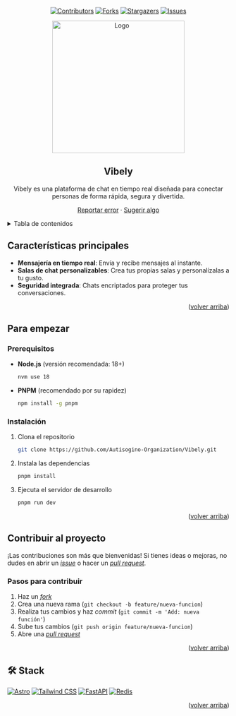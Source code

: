 <a name="readme-top"></a>

<div align="center">

[![Contributors][contributors-shield]][contributors-url]
[![Forks][forks-shield]][forks-url]
[![Stargazers][stars-shield]][stars-url]
[![Issues][issues-shield]][issues-url]

<a href="https://github.com/Autisogino-Organization/Vibely">
  <img width="300px" src="https://i.imgur.com/QuZpGJM.png" alt="Logo" />
</a>

## Vibely

Vibely es una plataforma de chat en tiempo real diseñada para conectar personas de forma rápida, segura y divertida.

[Reportar error](https://github.com/Autisogino-Organization/Vibely/issues) · [Sugerir algo](https://github.com/Autisogino-Organization/Vibely/issues)

</div>

<details>
<summary>Tabla de contenidos</summary>

- [Vibely](#vibely)
- [Características principales](#características-principales)
- [Capturas de pantalla](#capturas-de-pantalla)
- [Para empezar](#para-empezar)
  - [Prerequisitos](#prerequisitos)
  - [Instalación](#instalación)
- [Contribuir al proyecto](#contribuir-al-proyecto)
- [🛠️ Stack](#️-stack)

</details>

## Características principales

- **Mensajería en tiempo real**: Envía y recibe mensajes al instante.
- **Salas de chat personalizables**: Crea tus propias salas y personalízalas a tu gusto.
- **Seguridad integrada**: Chats encriptados para proteger tus conversaciones.

<p align="right">(<a href="#readme-top">volver arriba</a>)</p>

## Para empezar

### Prerequisitos

- **Node.js** (versión recomendada: 18+)

  ```sh
  nvm use 18
  ```

- **PNPM** (recomendado por su rapidez)

  ```sh
  npm install -g pnpm
  ```

### Instalación

1. Clona el repositorio

   ```sh
   git clone https://github.com/Autisogino-Organization/Vibely.git
   ```

2. Instala las dependencias

   ```sh
   pnpm install
   ```

3. Ejecuta el servidor de desarrollo

   ```sh
   pnpm run dev
   ```

<p align="right">(<a href="#readme-top">volver arriba</a>)</p>

## Contribuir al proyecto

¡Las contribuciones son más que bienvenidas! Si tienes ideas o mejoras, no dudes en abrir un [_issue_](https://github.com/Autisogino-Organization/Vibely/issues) o hacer un [_pull request_](https://github.com/Autisogino-Organization/Vibely/pulls).

### Pasos para contribuir

1. Haz un [_fork_](https://github.com/Autisogino-Organization/Vibely/fork)
2. Crea una nueva rama (`git checkout -b feature/nueva-funcion`)
3. Realiza tus cambios y haz _commit_ (`git commit -m 'Add: nueva función'`)
4. Sube tus cambios (`git push origin feature/nueva-funcion`)
5. Abre una [_pull request_](https://github.com/Autisogino-Organization/Vibely/pulls)

<p align="right">(<a href="#readme-top">volver arriba</a>)</p>

## 🛠️ Stack

[![Astro](https://img.shields.io/badge/Astro-ff5f5f?style=for-the-badge&logo=astro&logoColor=fff)](https://astro.build/)
[![Tailwind CSS](https://img.shields.io/badge/Tailwind-38bdf8?style=for-the-badge&logo=tailwindcss&logoColor=white)](https://tailwindcss.com/)
[![FastAPI](https://img.shields.io/badge/FastAPI-009485?style=for-the-badge&logo=fastapi&logoColor=white)](https://fastapi.tiangolo.com/)
[![Redis](https://img.shields.io/badge/REDIS-009485?style=for-the-badge&logo=redis&logoColor=white)](https://redis.io/)

<p align="right">(<a href="#readme-top">volver arriba</a>)</p>

[contributors-shield]: https://img.shields.io/github/contributors/Autisogino-Organization/Vibely.svg?style=for-the-badge
[contributors-url]: https://github.com/Autisogino-Organization/Vibely/graphs/contributors
[forks-shield]: https://img.shields.io/github/forks/Autisogino-Organization/Vibely.svg?style=for-the-badge
[forks-url]: https://github.com/Autisogino-Organization/Vibely/network/members
[stars-shield]: https://img.shields.io/github/stars/Autisogino-Organization/Vibely.svg?style=for-the-badge
[stars-url]: https://github.com/Autisogino-Organization/Vibely/stargazers
[issues-shield]: https://img.shields.io/github/issues/Autisogino-Organization/Vibely.svg?style=for-the-badge
[issues-url]: https://github.com/Autisogino-Organization/Vibely/issues
